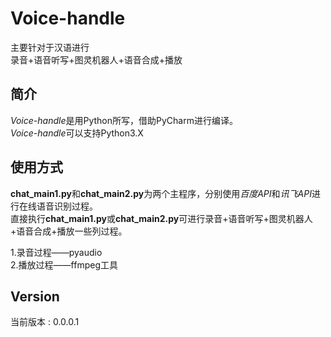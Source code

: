 # Voice-handle
主要针对于汉语进行  
录音+语音听写+图灵机器人+语音合成+播放
## 简介
*Voice-handle*是用Python所写，借助PyCharm进行编译。  
*Voice-handle*可以支持Python3.X
## 使用方式
**chat_main1.py**和**chat_main2.py**为两个主程序，分别使用*百度API*和*讯飞API*进行在线语音识别过程。  
直接执行**chat_main1.py**或**chat_main2.py**可进行录音+语音听写+图灵机器人+语音合成+播放一些列过程。  

1.录音过程——pyaudio  
2.播放过程——ffmpeg工具

## Version
当前版本 : 0.0.0.1  

